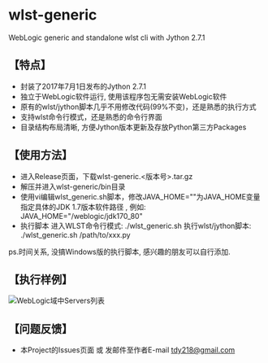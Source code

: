 # wlst-generic
WebLogic generic and standalone wlst cli with Jython 2.7.1

## 【特点】
- 封装了2017年7月1日发布的Jython 2.7.1
- 独立于WebLogic软件运行, 使用该程序包无需安装WebLogic软件
- 原有的wlst/jython脚本几乎不用修改代码(99%不变)，还是熟悉的执行方式
- 支持wlst命令行模式，还是熟悉的命令行界面
- 目录结构布局清晰, 方便Jython版本更新及存放Python第三方Packages


## 【使用方法】
- 进入Release页面，下载wlst-generic.<版本号>.tar.gz
- 解压并进入wlst-generic/bin目录
- 使用vi编辑wlst_generic.sh脚本，修改JAVA_HOME=""为JAVA_HOME变量指定具体的JDK 1.7版本软件路径 , 例如: JAVA_HOME="/weblogic/jdk170_80"
- 执行脚本
进入WLST命令行模式:  ./wlst_generic.sh
执行wlst/jython脚本:  ./wlst_generic.sh  /path/to/xxx.py

ps.时间关系, 没搞Windows版的执行脚本, 感兴趣的朋友可以自行添加.

## 【执行样例】
![WebLogic域中Servers列表](https://github.com/tdy218/wlst-generic/blob/master/resources/WLS_ServerList_Table.jpeg)

## 【问题反馈】
- 本Project的Issues页面 或 发邮件至作者E-mail <tdy218@gmail.com>
